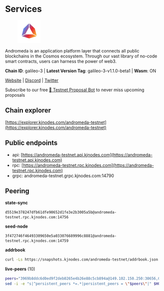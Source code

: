 # Services

<figure><img src="https://raw.githubusercontent.com/kj89/cosmos-images/main/logos/andromeda.png" alt=""><figcaption></figcaption></figure>

Andromeda is an application platform layer that connects all  public blockchains in the Cosmos ecosystem. Through our vast  library of no-code smart contracts, users can harness the power of web3.

**Chain ID**: galileo-3 | **Latest Version Tag**: galileo-3-v1.1.0-beta1 | **Wasm**: ON

[Website](https://www.andromedaprotocol.io) | [Discord](https://discord.gg/wzM3kSN3sE) | [Twitter](https://twitter.com/andromedaprot)



Subscribe to our free [🤖 Testnet Proposal Bot](https://t.me/kjnodes_testnet_proposal_bot) to never miss upcoming proposals


## Chain explorer
[https://explorer.kjnodes.com/andromeda-testnet](https://explorer.kjnodes.com/andromeda-testnet)

## Public endpoints

* api: [https://andromeda-testnet.api.kjnodes.com](https://andromeda-testnet.api.kjnodes.com)
* rpc: [https://andromeda-testnet.rpc.kjnodes.com](https://andromeda-testnet.rpc.kjnodes.com)
* grpc: andromeda-testnet.grpc.kjnodes.com:14790

## Peering

**state-sync**

```text
d5519e378247dfb61dfe90652d1fe3e2b3005a5b@andromeda-testnet.rpc.kjnodes.com:14756
```

**seed-node**

```text
3f472746f46493309650e5a033076689996c8881@andromeda-testnet.rpc.kjnodes.com:14759
```

**addrbook**
```bash
curl -Ls https://snapshots.kjnodes.com/andromeda-testnet/addrbook.json > $HOME/.andromedad/config/addrbook.json
```

**live-peers** (10)
```bash
peers="3969b8ddc6d0ed9f2deb0265e4b26e88c5cb894a@149.102.150.250:30656,008284cce007a3bdf77a6a54bfb7654490405e1c@185.197.251.180:26656,a537cc2879fc79401f6834aa6483fbb1dee18ef0@137.184.44.33:20156,d78df88bc4a487c140e466a23f549ed90e7ebfb6@161.97.152.157:27656,537e0302400604f7dd1b8e49c5660da311066610@199.175.98.104:26656,385bda41dc8ce86d0dd4c99d3cf371ca8fccfeb6@135.125.189.131:20095,99cebda3a65a35b9a6a8bef774c8b92c1e548aa5@65.108.226.26:36656,139e89b8868aed5c5922a563ecd5002959af04ff@65.108.111.236:55716,d66cf29d246ed98290694418545914bb8c03c78b@65.108.215.65:26656,d5519e378247dfb61dfe90652d1fe3e2b3005a5b@65.109.68.190:14756"
sed -i -e "s|^persistent_peers *=.*|persistent_peers = \"$peers\"|" $HOME/.andromedad/config/config.toml
```
